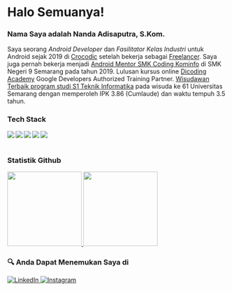 # Halo Semuanya!
### Nama Saya adalah **Nanda Adisaputra, S.Kom**.
Saya seorang *Android Developer* dan *Fasilitator Kelas Industri* untuk Android sejak 2019 di [Crocodic](http://crocodic.academy/) setelah bekerja sebagai [Freelancer](https://radarsemarang.jawapos.com/features/2020/09/12/patok-tarif-hingga-rp-10-juta-pernah-alami-proyek-gagal/). Saya juga pernah bekerja menjadi [Android Mentor SMK Coding Kominfo](https://smkcoding.id/) di SMK Negeri 9 Semarang pada tahun 2019. Lulusan kursus online [Dicoding Academy](https://www.dicoding.com/users/nanda_adisaputra) Google Developers Authorized Training Partner. [Wisudawan Terbaik program studi S1 Teknik Informatika](https://jateng.tribunnews.com/2021/04/01/ini-para-wisudawan-terbaik-di-wisuda-ke-61-usm) pada wisuda ke 61 Universitas Semarang dengan memperoleh IPK 3.86 (Cumlaude) dan waktu tempuh 3.5 tahun. 

### Tech Stack
  <img align="left" src="https://img.shields.io/badge/git-%23F05033.svg?logo=git&logoColor=white"/>
  <img align="left" src="https://img.shields.io/badge/Android-3DDC84?logo=android&logoColor=white" />
  <img align="left" src="https://img.shields.io/badge/java-%23ED8B00.svg?logo=java&logoColor=white"/>
  <img align="left" src="https://img.shields.io/badge/kotlin-%230095D5.svg?logo=kotlin&logoColor=white"/>
  <img align="left" src="https://img.shields.io/badge/IntelliJIDEA-000000.svg?logo=intellij-idea&logoColor=white"/>
  <br><br>

### Statistik Github
<p align="left">
<a href="https://github.com/gilangadhan">
<img height="170em" src="https://github-readme-stats-eight-theta.vercel.app/api/top-langs/?username=NandaAdisaputra&layout=compact&langs_count=8&theme=buefy"/>
<img height="170em" src="https://github-readme-stats-eight-theta.vercel.app/api?username=NandaAdisaputra&show_icons=true&theme=buefy&include_all_commits=true&count_private=true"/>
</a>
</p>

### 🔍 Anda Dapat Menemukan Saya di

<p> 
  <a href="https://www.linkedin.com/in/nandaadisaputra/" target="_blank">
    <img alt="LinkedIn" src="https://img.shields.io/badge/linkedin-%230077B5.svg?&style=for-the-badge&logo=linkedin&logoColor=white" />
  </a> 
  <a href="https://www.instagram.com/nanda_coding_android/" target="_blank">
    <img alt="Instagram" src="https://img.shields.io/badge/instagram-%23E4405F.svg?&style=for-the-badge&logo=instagram&logoColor=white" />
  </a> 
</p>
